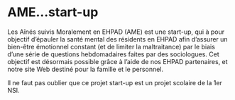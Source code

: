 # AME...start-up
Les Aînés suivis Moralement en EHPAD (AME) est une start-up, 
qui à pour objectif d’épauler la santé mental des résidents en EHPAD 
afin d’assurer un bien-être émotionnel constant (et de limiter la maltraitance) 
par le biais d’une série de questions hebdomadaires faites par des sociologues. 
Cet objectif est désormais possible grâce à l’aide de nos EHPAD partenaires, 
et notre site Web destiné pour la famille et le personnel.

Il ne faut pas oublier que ce projet start-up est un projet scolaire de la 1er NSI.
